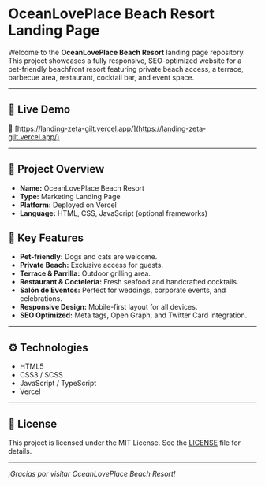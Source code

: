 # OceanLovePlace Beach Resort Landing Page

Welcome to the **OceanLovePlace Beach Resort** landing page repository. This project showcases a fully responsive, SEO-optimized website for a pet-friendly beachfront resort featuring private beach access, a terrace, barbecue area, restaurant, cocktail bar, and event space.

---

## 🌊 Live Demo

🔗 [https://landing-zeta-gilt.vercel.app/](https://landing-zeta-gilt.vercel.app/)

---

## 📖 Project Overview

- **Name:** OceanLovePlace Beach Resort
- **Type:** Marketing Landing Page
- **Platform:** Deployed on Vercel
- **Language:** HTML, CSS, JavaScript (optional frameworks)

## 🎯 Key Features

- **Pet-friendly:** Dogs and cats are welcome.
- **Private Beach:** Exclusive access for guests.
- **Terrace & Parrilla:** Outdoor grilling area.
- **Restaurant & Coctelería:** Fresh seafood and handcrafted cocktails.
- **Salón de Eventos:** Perfect for weddings, corporate events, and celebrations.
- **Responsive Design:** Mobile-first layout for all devices.
- **SEO Optimized:** Meta tags, Open Graph, and Twitter Card integration.

---

## ⚙️ Technologies

- HTML5
- CSS3 / SCSS
- JavaScript / TypeScript
- Vercel

---

## 📝 License

This project is licensed under the MIT License. See the [LICENSE](LICENSE) file for details.

---

_¡Gracias por visitar OceanLovePlace Beach Resort!_
